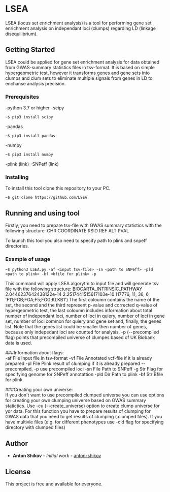 # LSEA
LSEA (locus set enrichment analysis) is a tool for performing gene set enrichment analysis on independant loci (clumps) regarding LD (linkage disequilibrium).

## Getting Started

LSEA could be applied for gene set enrichment analysis for data obtained from GWAS-summary statistics files in tsv-format. It is based on simple hypergeometric test, however it transforms genes and gene sets into clumps and clum sets to eliminate multiple signals from genes in LD to enchanse analysis precision.

### Prerequisites

-python 3.7 or higher
-scipy
```
~$ pip3 install scipy
```
-pandas
```
~$ pip3 install pandas
```
-numpy
```
~$ pip3 install numpy
```
-plink (link)
-SNPeff (link)

### Installing

To install this tool clone this repository to your PC.

```
~$ git clone https://github.com/LSEA
```

## Running and using tool

Firstly, you need to prepare tsv-file with GWAS summary statistics with the following structure:
CHR	COORDINATE	RSID	REF	ALT	PVAL

To launch this tool you also need to specify path to plink and snpeff directories.

### Example of usage
```
~$ python3 LSEA.py -af <input tsv-file> -sn <path to SNPeff> -pld <path to plink> -bf <bfile for plink> -p
```
This command will apply LSEA algorytm to input file and will generate tsv file with the following structure:
BIOCARTA_INTRINSIC_PATHWAY	2.0446237642438122e-14	2.2517441515617103e-10	(17776, 11, 36, 6, 'F11;FGB;FGA;F5;FGG;KLKB1')
The first coloumn contains the name of the set, the second and the third represent p-value and corrected q-value of hypergeometric test, the last coloumn includes information about total number of independant loci, number of loci in quiery, number of loci in gene set, number of loci common for quiery and gene set and, finally, the genes list.
Note that the genes list could be smaller then number of genes, because only indepedant loci are counted for analysis.
-p (--precompiled flag) points that precompiled universe of clumpes based of UK Biobank data is used.

###Information about flags:  
  -af File              Input file in tsv-format
  -vf File              Annotated vcf-file if it is already prepared
  -pl File              Plink result of clumping if it is already prepared
  --precompiled, -p     use precompiled loci
  -sn File              Path to SNPeff
  -g Str                Flag for specifying genome for SNPeff annotattion
  -pld Dir              Path to plink
  -bf Str               Bfile for plink

###Creating your own universe:  
If you don't want to use precompiled clumped universe you can use options for creating your own clumping universe based on GWAS summary statictics. Use -cu (--create_universe) option to create clump universe for yor data. For this function you have to prepare results of clumping for GWAS data that you need to get results of clumping (.clumped files). If you have multivle files (e.g. for different phenotypes use -cld <directory> flag for specifying directory with clumped files)


## Author

* **Anton Shikov** - *Initial work* - [anton-shikov](https://github.com/anton-shikov)


## License

This project is free and available for everyone.

